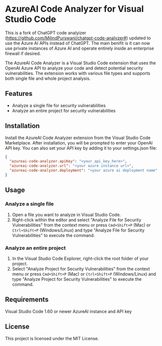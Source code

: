 # AzureAI Code Analyzer for Visual Studio Code

This is a fork of ChatGPT code analyizer (https://github.com/MilindPurswani/chatgpt-code-analyzer#) updated to use the Azure AI APIs instead of ChatGPT.  The main benifit is it can now use private instances of Azure AI and operate entirely inside an enterprise firewall if desired.

The AzureAI Code Analyzer is a Visual Studio Code extension that uses the OpenAI Azure API to analyze your code and detect potential security vulnerabilities. The extension works with various file types and supports both single file and whole project analysis.


## Features

- Analyze a single file for security vulnerabilities
- Analyze an entire project for security vulnerabilities

## Installation

Install the AzureAI Code Analyzer extension from the Visual Studio Code Marketplace.
After installation, you will be prompted to enter your OpenAI API key. You can also set your API key by adding it to your settings.json file:

```json
{
  "azureai-code-analyzer.apiKey": "<your_api_key_here>",
  "azureai-code-analyzer.url": "<your azure instance url>",
  "azureai-code-analyzer.deployment": "<your azure ai deployment name"
}
```

## Usage

### Analyze a single file
1. Open a file you want to analyze in Visual Studio Code.
2. Right-click within the editor and select "Analyze File for Security Vulnerabilities" from the context menu or press `Cmd+Shift+P` (Mac) or `Ctrl+Shift+P` (Windows/Linux) and type "Analyze File for Security Vulnerabilities" to execute the command.



### Analyze an entire project

1. In the Visual Studio Code Explorer, right-click the root folder of your project.
2. Select "Analyze Project for Security Vulnerabilities" from the context menu or press `Cmd+Shift+P` (Mac) or `Ctrl+Shift+P` (Windows/Linux) and type "Analyze Project for Security Vulnerabilities" to execute the command.


## Requirements

Visual Studio Code 1.60 or newer
AzureAI instance and API key

##  License
This project is licensed under the MIT License.



